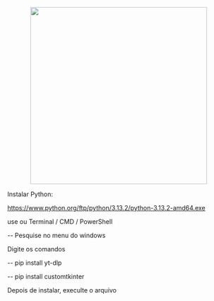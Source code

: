 <p align='center'>
<img src="https://github.com/user-attachments/assets/6c3c8496-a0b4-4fe0-ae9d-1278ee30b057" height="400" />
</p>

Instalar Python:

https://www.python.org/ftp/python/3.13.2/python-3.13.2-amd64.exe

use ou Terminal / CMD / PowerShell

-- Pesquise no menu do windows

Digite os comandos

-- pip install yt-dlp

-- pip install customtkinter

Depois de instalar, execulte o arquivo
